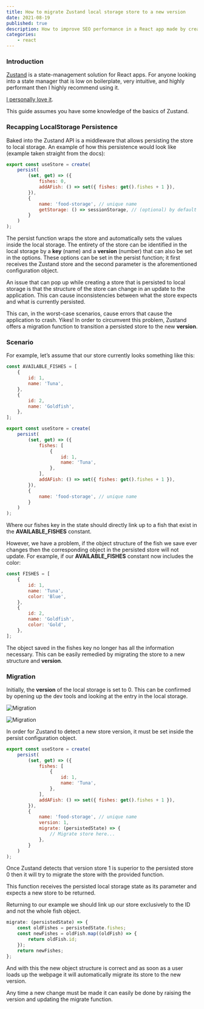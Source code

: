 ```yaml
---
title: How to migrate Zustand local storage store to a new version
date: 2021-08-19
published: true
description: How to improve SEO performance in a React app made by create-react-app with hosting configurations, metadata and integrations with various search engines
categories:
    - react
---
```


### Introduction

[Zustand](https://github.com/pmndrs/zustand) is a state-management solution for React apps. For anyone looking into a state manager that is low on boilerplate, very intuitive, and highly performant then I highly recommend using it.

[I personally love it](https://relatablecode.com/developer-blog-nuzlocke-tracker-part-one-react-project-structure/).

This guide assumes you have some knowledge of the basics of Zustand.

### Recapping LocalStorage Persistence

Baked into the Zustand API is a middleware that allows persisting the store to local storage. An example of how this persistence would look like (example taken straight from the docs):

```js
export const useStore = create(
	persist(
		(set, get) => ({
			fishes: 0,
			addAFish: () => set({ fishes: get().fishes + 1 }),
		}),
		{
			name: 'food-storage', // unique name
			getStorage: () => sessionStorage, // (optional) by default the 'localStorage' is used
		}
	)
);
```

The persist function wraps the store and automatically sets the values inside the local storage. The entirety of the store can be identified in the local storage by a **key** (name) and a **version** (number) that can also be set in the options. These options can be set in the persist function; it first receives the Zustand store and the second parameter is the aforementioned configuration object.

An issue that can pop up while creating a store that is persisted to local storage is that the structure of the store can change in an update to the application. This can cause inconsistencies between what the store expects and what is currently persisted.

This can, in the worst-case scenarios, cause errors that cause the application to crash. Yikes! In order to circumvent this problem, Zustand offers a migration function to transition a persisted store to the new **version**.

### Scenario

For example, let’s assume that our store currently looks something like this:

```js
const AVAILABLE_FISHES = [
	{
		id: 1,
		name: 'Tuna',
	},
	{
		id: 2,
		name: 'Goldfish',
	},
];

export const useStore = create(
	persist(
		(set, get) => ({
			fishes: [
				{
					id: 1,
					name: 'Tuna',
				},
			],
			addAFish: () => set({ fishes: get().fishes + 1 }),
		}),
		{
			name: 'food-storage', // unique name
		}
	)
);
```

Where our fishes key in the state should directly link up to a fish that exist in the **AVAILABLE_FISHES** constant.

However, we have a problem, if the object structure of the fish we save ever changes then the corresponding object in the persisted store will not update. For example, if our **AVAILABLE_FISHES** constant now includes the color:

```js
const FISHES = [
	{
		id: 1,
		name: 'Tuna',
		color: 'Blue',
	},
	{
		id: 2,
		name: 'Goldfish',
		color: 'Gold',
	},
];
```

The object saved in the fishes key no longer has all the information necessary. This can be easily remedied by migrating the store to a new structure and **version**.

### Migration

Initially, the **version** of the local storage is set to 0. This can be confirmed by opening up the dev tools and looking at the entry in the local storage.

![Migration](https://cdn.hashnode.com/res/hashnode/image/upload/v1649267853559/idWWUk5Ej.png)

![Migration](https://cdn.hashnode.com/res/hashnode/image/upload/v1649267854619/KY3fHJKgf.png)

In order for Zustand to detect a new store version, it must be set inside the persist configuration object.

```js
export const useStore = create(
	persist(
		(set, get) => ({
			fishes: [
				{
					id: 1,
					name: 'Tuna',
				},
			],
			addAFish: () => set({ fishes: get().fishes + 1 }),
		}),
		{
			name: 'food-storage', // unique name
			version: 1,
			migrate: (persistedState) => {
				// Migrate store here...
			},
		}
	)
);
```

Once Zustand detects that version store 1 is superior to the persisted store 0 then it will try to migrate the store with the provided function.

This function receives the persisted local storage state as its parameter and expects a new store to be returned.

Returning to our example we should link up our store exclusively to the ID and not the whole fish object.

```js
migrate: (persistedState) => {
	const oldFishes = persistedState.fishes;
	const newFishes = oldFish.map((oldFish) => {
		return oldFish.id;
	});
	return newFishes;
};
```

And with this the new object structure is correct and as soon as a user loads up the webpage it will automatically migrate its store to the new version.

Any time a new change must be made it can easily be done by raising the version and updating the migrate function.
